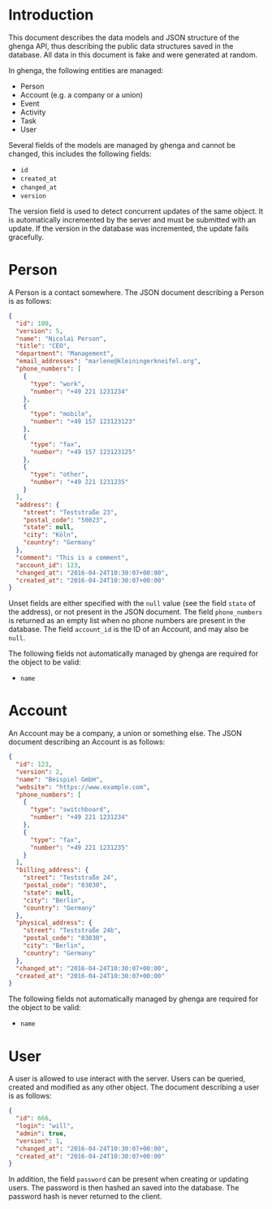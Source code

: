 Introduction
============

This document describes the data models and JSON structure of the ghenga API,
thus describing the public data structures saved in the database. All data in
this document is fake and were generated at random.

In ghenga, the following entities are managed:

 * Person
 * Account (e.g. a company or a union)
 * Event
 * Activity
 * Task
 * User

Several fields of the models are managed by ghenga and cannot be changed, this
includes the following fields:

 * `id`
 * `created_at`
 * `changed_at`
 * `version`

The version field is used to detect concurrent updates of the same object. It
is automatically incremented by the server and must be submitted with an
update. If the version in the database was incremented, the update fails
gracefully.

Person
======

A Person is a contact somewhere. The JSON document describing a Person is as
follows:

```json
{
  "id": 100,
  "version": 5,
  "name": "Nicolai Person",
  "title": "CEO",
  "department": "Management",
  "email_addresses": "marlene@kleiningerkneifel.org",
  "phone_numbers": [
    {
      "type": "work",
      "number": "+49 221 1231234"
    },
    {
      "type": "mobile",
      "number": "+49 157 123123123"
    },
    {
      "type": "fax",
      "number": "+49 157 123123125"
    },
    {
      "type": "other",
      "number": "+49 221 1231235"
    }
  ],
  "address": {
    "street": "Teststraße 23",
    "postal_code": "50023",
    "state": null,
    "city": "Köln",
    "country": "Germany"
  },
  "comment": "This is a comment",
  "account_id": 123,
  "changed_at": "2016-04-24T10:30:07+00:00",
  "created_at": "2016-04-24T10:30:07+00:00"
}
```

Unset fields are either specified with the `null` value (see the field `state`
of the address), or not present in the JSON document. The field `phone_numbers`
is returned as an empty list when no phone numbers are present in the database.
The field `account_id` is the ID of an Account, and may also be `null`.

The following fields not automatically managed by ghenga are required for the
object to be valid:

 * `name`

Account
=======

An Account may be a company, a union or something else. The JSON document
describing an Account is as follows:

```json
{
  "id": 123,
  "version": 2,
  "name": "Beispiel GmbH",
  "website": "https://www.example.com",
  "phone_numbers": [
    {
      "type": "switchboard",
      "number": "+49 221 1231234"
    },
    {
      "type": "fax",
      "number": "+49 221 1231235"
    }
  ],
  "billing_address": {
    "street": "Teststraße 24",
    "postal_code": "03030",
    "state": null,
    "city": "Berlin",
    "country": "Germany"
  },
  "physical_address": {
    "street": "Teststraße 24b",
    "postal_code": "03030",
    "city": "Berlin",
    "country": "Germany"
  },
  "changed_at": "2016-04-24T10:30:07+00:00",
  "created_at": "2016-04-24T10:30:07+00:00"
}
```

The following fields not automatically managed by ghenga are required for the
object to be valid:

 * `name`

User
====

A user is allowed to use interact with the server. Users can be queried,
created and modified as any other object. The document describing a user is
as follows:

```json
{
  "id": 666,
  "login": "will",
  "admin": true,
  "version": 1,
  "changed_at": "2016-04-24T10:30:07+00:00",
  "created_at": "2016-04-24T10:30:07+00:00"
}
```

In addition, the field `password` can be present when creating or updating
users. The password is then hashed an saved into the database. The password
hash is never returned to the client.
